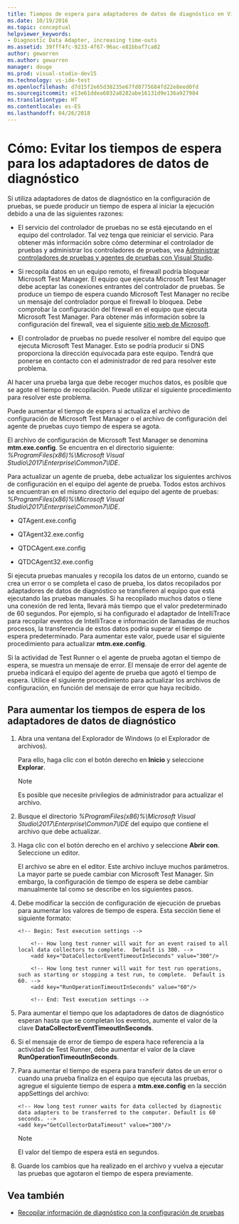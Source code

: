 ```yaml
---
title: Tiempos de espera para adaptadores de datos de diagnóstico en Visual Studio
ms.date: 10/19/2016
ms.topic: conceptual
helpviewer_keywords:
- Diagnostic Data Adapter, increasing time-outs
ms.assetid: 39fff4fc-9233-4f67-96ac-e81bbaf7ca82
author: gewarren
ms.author: gewarren
manager: douge
ms.prod: visual-studio-dev15
ms.technology: vs-ide-test
ms.openlocfilehash: d7d15f2e65d30235e67fd0775684fd22e8eed0fd
ms.sourcegitcommit: e13e61ddea6032a8282abe16131d9e136a927984
ms.translationtype: HT
ms.contentlocale: es-ES
ms.lasthandoff: 04/26/2018
---
```

# <a name="how-to-prevent-time-outs-for-diagnostic-data-adapters"></a>Cómo: Evitar los tiempos de espera para los adaptadores de datos de diagnóstico

Si utiliza adaptadores de datos de diagnóstico en la configuración de pruebas, se puede producir un tiempo de espera al iniciar la ejecución debido a una de las siguientes razones:

-   El servicio del controlador de pruebas no se está ejecutando en el equipo del controlador. Tal vez tenga que reiniciar el servicio. Para obtener más información sobre cómo determinar el controlador de pruebas y administrar los controladores de pruebas, vea [Administrar controladores de pruebas y agentes de pruebas con Visual Studio](../test/manage-test-controllers-and-test-agents.md).

-   Si recopila datos en un equipo remoto, el firewall podría bloquear Microsoft Test Manager. El equipo que ejecuta Microsoft Test Manager debe aceptar las conexiones entrantes del controlador de pruebas. Se produce un tiempo de espera cuando Microsoft Test Manager no recibe un mensaje del controlador porque el firewall lo bloquea. Debe comprobar la configuración del firewall en el equipo que ejecuta Microsoft Test Manager. Para obtener más información sobre la configuración del firewall, vea el siguiente [sitio web de Microsoft](http://go.microsoft.com/fwlink/?LinkId=184980).

-   El controlador de pruebas no puede resolver el nombre del equipo que ejecuta Microsoft Test Manager. Esto se podría producir si DNS proporciona la dirección equivocada para este equipo. Tendrá que ponerse en contacto con el administrador de red para resolver este problema.

 Al hacer una prueba larga que debe recoger muchos datos, es posible que se agote el tiempo de recopilación. Puede utilizar el siguiente procedimiento para resolver este problema.

 Puede aumentar el tiempo de espera si actualiza el archivo de configuración de Microsoft Test Manager o el archivo de configuración del agente de pruebas cuyo tiempo de espera se agota.

 El archivo de configuración de Microsoft Test Manager se denomina **mtm.exe.config**. Se encuentra en el directorio siguiente: *%ProgramFiles(x86)%\Microsoft Visual Studio\2017\Enterprise\Common7\IDE*.

 Para actualizar un agente de prueba, debe actualizar los siguientes archivos de configuración en el equipo del agente de prueba. Todos estos archivos se encuentran en el mismo directorio del equipo del agente de pruebas: *%ProgramFiles(x86)%\Microsoft Visual Studio\2017\Enterprise\Common7\IDE*.

-   QTAgent.exe.config

-   QTAgent32.exe.config

-   QTDCAgent.exe.config

-   QTDCAgent32.exe.config

 Si ejecuta pruebas manuales y recopila los datos de un entorno, cuando se crea un error o se completa el caso de prueba, los datos recopilados por adaptadores de datos de diagnóstico se transfieren al equipo que está ejecutando las pruebas manuales. Si ha recopilado muchos datos o tiene una conexión de red lenta, llevará más tiempo que el valor predeterminado de 60 segundos. Por ejemplo, si ha configurado el adaptador de IntelliTrace para recopilar eventos de IntelliTrace e información de llamadas de muchos procesos, la transferencia de estos datos podría superar el tiempo de espera predeterminado. Para aumentar este valor, puede usar el siguiente procedimiento para actualizar **mtm.exe.config**.

 Si la actividad de Test Runner o el agente de prueba agotan el tiempo de espera, se muestra un mensaje de error. El mensaje de error del agente de prueba indicará el equipo del agente de prueba que agotó el tiempo de espera. Utilice el siguiente procedimiento para actualizar los archivos de configuración, en función del mensaje de error que haya recibido.

## <a name="to-increase-the-time-outs-for-your-diagnostic-data-adapters"></a>Para aumentar los tiempos de espera de los adaptadores de datos de diagnóstico

1.  Abra una ventana del Explorador de Windows (o el Explorador de archivos).

     Para ello, haga clic con el botón derecho en **Inicio** y seleccione **Explorar**.

    > [!NOTE]
    > Es posible que necesite privilegios de administrador para actualizar el archivo.

2.  Busque el directorio *%ProgramFiles(x86)%\Microsoft Visual Studio\2017\Enterprise\Common7\IDE* del equipo que contiene el archivo que debe actualizar.

3.  Haga clic con el botón derecho en el archivo y seleccione **Abrir con**. Seleccione un editor.

     El archivo se abre en el editor. Este archivo incluye muchos parámetros. La mayor parte se puede cambiar con Microsoft Test Manager. Sin embargo, la configuración de tiempo de espera se debe cambiar manualmente tal como se describe en los siguientes pasos.

4.  Debe modificar la sección de configuración de ejecución de pruebas para aumentar los valores de tiempo de espera. Esta sección tiene el siguiente formato:

    ```
    <!-- Begin: Test execution settings -->

        <!-- How long test runner will wait for an event raised to all local data collectors to complete.  Default is 300. -->
        <add key="DataCollectorEventTimeoutInSeconds" value="300"/>

        <!-- How long test runner will wait for test run operations, such as starting or stopping a test run, to complete.  Default is 60. -->
        <add key="RunOperationTimeoutInSeconds" value="60"/>

        <!-- End: Test execution settings -->
    ```

5.  Para aumentar el tiempo que los adaptadores de datos de diagnóstico esperan hasta que se completan los eventos, aumente el valor de la clave **DataCollectorEventTimeoutInSeconds**.

6.  Si el mensaje de error de tiempo de espera hace referencia a la actividad de Test Runner, debe aumentar el valor de la clave **RunOperationTimeoutInSeconds**.

7.  Para aumentar el tiempo de espera para transferir datos de un error o cuando una prueba finaliza en el equipo que ejecuta las pruebas, agregue el siguiente tiempo de espera a **mtm.exe.config** en la sección appSettings del archivo:

    ```
    <!-- How long test runner waits for data collected by diagnostic data adapters to be transferred to the computer. Default is 60 seconds. -->
    <add key="GetCollectorDataTimeout" value="300"/>
    ```

    > [!NOTE]
    > El valor del tiempo de espera está en segundos.

8.  Guarde los cambios que ha realizado en el archivo y vuelva a ejecutar las pruebas que agotaron el tiempo de espera previamente.

## <a name="see-also"></a>Vea también

- [Recopilar información de diagnóstico con la configuración de pruebas](../test/collect-diagnostic-information-using-test-settings.md)